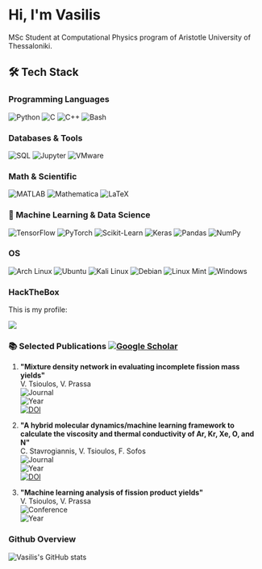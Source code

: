 # Hi, I'm Vasilis

MSc Student at Computational Physics program of Aristotle University of Thessaloniki.

## 🛠️ Tech Stack

### Programming Languages
![Python](https://img.shields.io/badge/Python-3776AB?logo=python&logoColor=white&style=for-the-badge)
![C](https://img.shields.io/badge/C-A8B9CC?logo=c&logoColor=white&style=for-the-badge)
![C++](https://img.shields.io/badge/C++-00599C?logo=cplusplus&logoColor=white&style=for-the-badge)
![Bash](https://img.shields.io/badge/Bash-4EAA25?logo=gnubash&logoColor=white&style=for-the-badge)

### Databases & Tools
![SQL](https://img.shields.io/badge/SQL-4479A1?logo=postgresql&logoColor=white&style=for-the-badge)
![Jupyter](https://img.shields.io/badge/Jupyter-F37626?logo=jupyter&logoColor=white&style=for-the-badge)
![VMware](https://img.shields.io/badge/VMware-607078?logo=vmware&logoColor=white&style=for-the-badge)

### Math & Scientific
![MATLAB](https://img.shields.io/badge/MATLAB-0076A8?logo=mathworks&logoColor=white&style=for-the-badge)
![Mathematica](https://img.shields.io/badge/Mathematica-DD1100?logo=wolframmathematica&logoColor=white&style=for-the-badge)
![LaTeX](https://img.shields.io/badge/LaTeX-008080?logo=latex&logoColor=white&style=for-the-badge)

### 🤖 Machine Learning & Data Science

![TensorFlow](https://img.shields.io/badge/TensorFlow-FF6F00?logo=tensorflow&logoColor=white&style=for-the-badge)
![PyTorch](https://img.shields.io/badge/PyTorch-EE4C2C?logo=pytorch&logoColor=white&style=for-the-badge)
![Scikit-Learn](https://img.shields.io/badge/Scikit_Learn-F7931E?logo=scikitlearn&logoColor=white&style=for-the-badge)
![Keras](https://img.shields.io/badge/Keras-D00000?logo=keras&logoColor=white&style=for-the-badge)
![Pandas](https://img.shields.io/badge/Pandas-150458?logo=pandas&logoColor=white&style=for-the-badge)
![NumPy](https://img.shields.io/badge/NumPy-013243?logo=numpy&logoColor=white&style=for-the-badge)

### OS
![Arch Linux](https://img.shields.io/badge/Arch_Linux-1793D1?logo=arch-linux&logoColor=white&style=for-the-badge)
![Ubuntu](https://img.shields.io/badge/Ubuntu-E95420?logo=ubuntu&logoColor=white&style=for-the-badge)
![Kali Linux](https://img.shields.io/badge/Kali_Linux-557C94?logo=kali-linux&logoColor=white&style=for-the-badge)
![Debian](https://img.shields.io/badge/Debian-A81D33?logo=debian&logoColor=white&style=for-the-badge)
![Linux Mint](https://img.shields.io/badge/Linux_Mint-87CF3E?logo=linux-mint&logoColor=white&style=for-the-badge)
![Windows](https://img.shields.io/badge/Windows-0078D6?logo=windows&logoColor=white&style=for-the-badge)

### HackTheBox

This is my profile:

![](https://www.hackthebox.com/badge/image/554431)

### 📚 Selected Publications  [![Google Scholar](https://img.shields.io/badge/Google_Scholar-4285F4?logo=googlescholar&style=for-the-badge)](https://scholar.google.com/citations?user=SPr_P3sAAAAJ)

1. **"Mixture density network in evaluating incomplete fission mass yields"**  
   V. Tsioulos, V. Prassa  
   ![Journal](https://img.shields.io/badge/European_Physical_Journal_A-Physics-blue)  
   ![Year](https://img.shields.io/badge/2024-182-9FEF00)  
   [![DOI](https://img.shields.io/badge/DOI-10.1140/epja/s10050-024-01342-2-blue)](https://doi.org/10.1140/epja/s10050-024-01342-2)


2. **"A hybrid molecular dynamics/machine learning framework to calculate the viscosity and thermal conductivity of Ar, Kr, Xe, O, and Ν"**  
   C. Stavrogiannis, V. Tsioulos, F. Sofos  
   ![Journal](https://img.shields.io/badge/Applied_Research-Open_Access-green)  
   ![Year](https://img.shields.io/badge/2024-e202300127-9FEF00)  
   [![DOI](https://img.shields.io/badge/DOI-10.1002/appl.202300127-blue)](https://doi.org/10.1002/appl.202300127)

3. **"Machine learning analysis of fission product yields"**  
   V. Tsioulos, V. Prassa  
   ![Conference](https://img.shields.io/badge/EPJ_Web_of_Conferences-01015-FF6B6B)  
   ![Year](https://img.shields.io/badge/2024-304-lightgrey)

### Github Overview
![Vasilis's GitHub stats](https://github-readme-stats.vercel.app/api?username=Burpsploit&show_icons=true&bg_color=midnight-purple)
